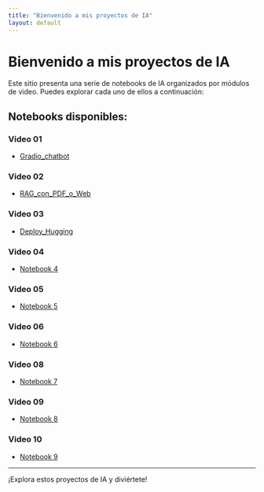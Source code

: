 ```yaml
---
title: "Bienvenido a mis proyectos de IA"
layout: default
---
```

<link rel="stylesheet" href="{{ '/assets/css/custom.css' | relative_url }}">

# Bienvenido a mis proyectos de IA

Este sitio presenta una serie de notebooks de IA organizados por módulos de video. Puedes explorar cada uno de ellos a continuación:

## Notebooks disponibles:
### Video 01
- [Gradio_chatbot](https://nbviewer.jupyter.org/github/fmmarco29/AI/blob/main/Video_01/video01_Gradio_chatbot.ipynb)

### Video 02
- [RAG_con_PDF_o_Web](https://nbviewer.jupyter.org/github/fmmarco29/AI/blob/main/Video_02/RAG_con_PDF_o_Web.ipynb)

### Video 03
- [Deploy_Hugging](https://nbviewer.jupyter.org/github/fmmarco29/AI/blob/main/Video_03/Deploy_Hugging.ipynb)

### Video 04
- [Notebook 4](Video_04/notebook4.ipynb)

### Video 05
- [Notebook 5](Video_05/notebook5.ipynb)

### Video 06
- [Notebook 6](Video_06/notebook6.ipynb)

### Video 08
- [Notebook 7](Video_08/notebook7.ipynb)

### Video 09
- [Notebook 8](Video_09/notebook8.ipynb)

### Video 10
- [Notebook 9](Video_10/notebook9.ipynb)

---

¡Explora estos proyectos de IA y diviértete!
